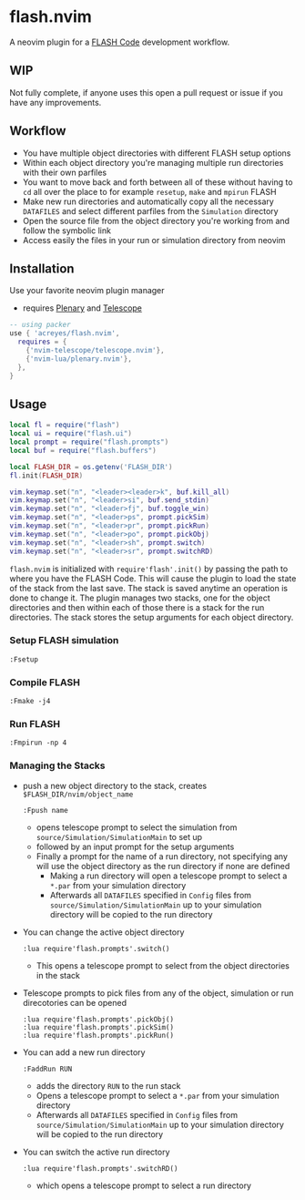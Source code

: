 # flash.nvim
A neovim plugin for a [FLASH Code](https://flash.rochester.edu/site/) development workflow.

## WIP

Not fully complete, if anyone uses this open a pull request or issue if you have any improvements.

## Workflow

* You have multiple object directories with different FLASH setup options
* Within each object directory you're managing multiple run directories with their own parfiles
* You want to move back and forth between all of these without having to `cd` all over the place to for example `resetup`, `make` and `mpirun` FLASH
* Make new run directories and automatically copy all the necessary `DATAFILES` and select different parfiles from the `Simulation` directory
* Open the source file from the object directory you're working from and follow the symbolic link
* Access easily the files in your run or simulation directory from neovim

## Installation

Use your favorite neovim plugin manager

* requires [Plenary](https://github.com/nvim-lua/plenary.nvim) and [Telescope](https://github.com/nvim-telescope/telescope.nvim)

```lua
-- using packer
use { 'acreyes/flash.nvim',
  requires = {
    {'nvim-telescope/telescope.nvim'},
    {'nvim-lua/plenary.nvim'},
  },
}
```

## Usage

```lua
local fl = require("flash")
local ui = require("flash.ui")
local prompt = require("flash.prompts")
local buf = require("flash.buffers")

local FLASH_DIR = os.getenv('FLASH_DIR')
fl.init(FLASH_DIR)

vim.keymap.set("n", "<leader><leader>k", buf.kill_all)
vim.keymap.set("n", "<leader>si", buf.send_stdin)
vim.keymap.set("n", "<leader>fj", buf.toggle_win)
vim.keymap.set("n", "<leader>ps", prompt.pickSim)
vim.keymap.set("n", "<leader>pr", prompt.pickRun)
vim.keymap.set("n", "<leader>po", prompt.pickObj)
vim.keymap.set("n", "<leader>sh", prompt.switch)
vim.keymap.set("n", "<leader>sr", prompt.switchRD)
```

`flash.nvim` is initialized with `require'flash'.init()` by passing the path to where you have the FLASH Code. This will cause the plugin to load the state of the stack from the last save. The stack is saved anytime an operation is done to change it. The plugin manages two stacks, one for the object directories and then within each of those there is a stack for the run directories. The stack stores the setup arguments for each object directory.

### Setup FLASH simulation
```vim
:Fsetup
```

### Compile FLASH
```vim
:Fmake -j4
```

### Run FLASH
```vim
:Fmpirun -np 4
```

### Managing the Stacks

* push a new object directory to the stack, creates `$FLASH_DIR/nvim/object_name`
  
  ```vim
  :Fpush name
  ```
  * opens telescope prompt to select the simulation from `source/Simulation/SimulationMain` to set up
  * followed by an input prompt for the setup arguments
  * Finally a prompt for the name of a run directory, not specifying any will use the object directory as the run directory if none are defined
    * Making a run directory will open a telescope prompt to select a `*.par` from your simulation directory
    * Afterwards all `DATAFILES` specified in `Config` files from `source/Simulation/SimulationMain` up to your simulation directory will be copied to the run directory

* You can change the active object directory
  ```vim
  :lua require'flash.prompts'.switch()
  ```
  * This opens a telescope prompt to select from the object directories in the stack

* Telescope prompts to pick files from any of the object, simulation or run direcotories can be opened
  ```vim
  :lua require'flash.prompts'.pickObj()
  :lua require'flash.prompts'.pickSim()
  :lua require'flash.prompts'.pickRun()
  ```

* You can add a new run directory
  ```vim
  :FaddRun RUN
  ```
  * adds the directory `RUN` to the run stack
  * Opens a telescope prompt to select a `*.par` from your simulation directory
  * Afterwards all `DATAFILES` specified in `Config` files from `source/Simulation/SimulationMain` up to your simulation directory will be copied to the run directory
 
* You can switch the active run directory
  ```vim
  :lua require'flash.prompts'.switchRD()
  ```
  * which opens a telescope prompt to select a run directory
